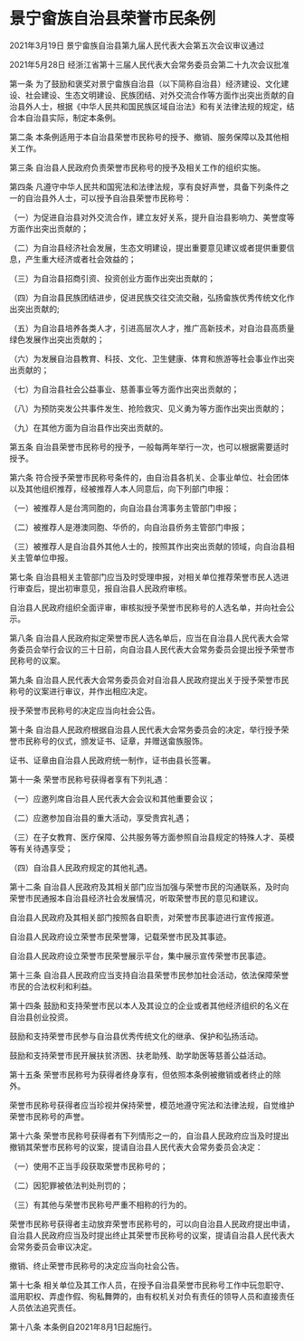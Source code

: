 # 景宁畲族自治县荣誉市民条例

2021年3月19日 景宁畲族自治县第九届人民代表大会第五次会议审议通过

2021年5月28日 经浙江省第十三届人民代表大会常务委员会第二十九次会议批准

<!-- INFO END -->

第一条 为了鼓励和褒奖对景宁畲族自治县（以下简称自治县）经济建设、文化建设、社会建设、生态文明建设、民族团结、对外交流合作等方面作出突出贡献的自治县外人士，根据《中华人民共和国民族区域自治法》和有关法律法规的规定，结合本自治县实际，制定本条例。

第二条 本条例适用于本自治县荣誉市民称号的授予、撤销、服务保障以及其他相关工作。

第三条 自治县人民政府负责荣誉市民称号的授予及相关工作的组织实施。

第四条 凡遵守中华人民共和国宪法和法律法规，享有良好声誉，具备下列条件之一的自治县外人士，可以授予自治县荣誉市民称号：

（一）为促进自治县对外交流合作，建立友好关系，提升自治县影响力、美誉度等方面作出突出贡献的；

（二）为自治县经济社会发展，生态文明建设，提出重要意见建议或者提供重要信息，产生重大经济或者社会效益的；

（三）为自治县招商引资、投资创业方面作出突出贡献的；

（四）为自治县民族团结进步，促进民族交往交流交融，弘扬畲族优秀传统文化作出突出贡献的;

（五）为自治县培养各类人才，引进高层次人才，推广高新技术，对自治县高质量绿色发展作出突出贡献的；

（六）为发展自治县教育、科技、文化、卫生健康、体育和旅游等社会事业作出突出贡献的；

（七）为自治县社会公益事业、慈善事业等方面作出突出贡献的；

（八）为预防突发公共事件发生、抢险救灾、见义勇为等方面作出突出贡献的；

（九）在其他方面为自治县作出突出贡献的。

第五条 自治县荣誉市民称号的授予，一般每两年举行一次，也可以根据需要适时授予。

第六条 符合授予荣誉市民称号条件的，由自治县各机关、企事业单位、社会团体以及其他组织推荐，经被推荐人本人同意后，向下列部门申报：

（一）被推荐人是台湾同胞的，向自治县台湾事务主管部门申报；

（二）被推荐人是港澳同胞、华侨的，向自治县侨务主管部门申报；

（三）被推荐人是自治县外其他人士的，按照其作出突出贡献的领域，向自治县相关主管单位申报。

第七条 自治县相关主管部门应当及时受理申报，对相关单位推荐荣誉市民人选进行审查后，提出初审意见，报自治县人民政府审核。

自治县人民政府组织全面评审，审核拟授予荣誉市民称号的人选名单，并向社会公示。

第八条 自治县人民政府拟定荣誉市民人选名单后，应当在自治县人民代表大会常务委员会举行会议的三十日前，向自治县人民代表大会常务委员会提出授予荣誉市民称号的议案。

第九条 自治县人民代表大会常务委员会对自治县人民政府提出关于授予荣誉市民称号的议案进行审议，并作出相应决定。

授予荣誉市民称号的决定应当向社会公告。

第十条 自治县人民政府根据自治县人民代表大会常务委员会的决定，举行授予荣誉市民称号的仪式，颁发证书、证章，并赠送畲族服饰。

证书、证章由自治县人民政府统一制作，证书由县长签署。

第十一条 荣誉市民称号获得者享有下列礼遇：

（一）应邀列席自治县人民代表大会会议和其他重要会议；

（二）应邀参加自治县的重大活动，享受贵宾礼遇；

（三）在子女教育、医疗保障、公共服务等方面参照自治县规定的特殊人才、英模等有关待遇享受；

（四）自治县人民政府规定的其他礼遇。

第十二条 自治县人民政府及其相关部门应当加强与荣誉市民的沟通联系，及时向荣誉市民通报本自治县经济社会发展情况，听取荣誉市民的意见和建议。

自治县人民政府及其相关部门按照各自职责，对荣誉市民事迹进行宣传报道。

自治县人民政府设立荣誉市民荣誉簿，记载荣誉市民及其事迹。

自治县人民政府设立荣誉市民荣誉展示平台，集中展示宣传荣誉市民事迹。

第十三条 自治县人民政府应当支持自治县荣誉市民参加社会活动，依法保障荣誉市民的合法权利和利益。

第十四条 鼓励和支持荣誉市民以本人及其设立的企业或者其他经济组织的名义在自治县创业投资。

鼓励和支持荣誉市民参与自治县优秀传统文化的继承、保护和弘扬活动。

鼓励和支持荣誉市民开展扶贫济困、扶老助残、助学助医等慈善公益活动。

第十五条 荣誉市民称号为获得者终身享有，但依照本条例被撤销或者终止的除外。

荣誉市民称号获得者应当珍视并保持荣誉，模范地遵守宪法和法律法规，自觉维护荣誉市民称号的声誉。

第十六条 荣誉市民称号获得者有下列情形之一的，自治县人民政府应当及时提出撤销其荣誉市民称号的议案，提请自治县人民代表大会常务委员会决定：

（一）使用不正当手段获取荣誉市民称号的；

（二）因犯罪被依法判处刑罚的；

（三）有其他与荣誉市民称号严重不相称的行为的。

荣誉市民称号获得者主动放弃荣誉市民称号的，可以向自治县人民政府提出申请，自治县人民政府应当及时提出终止其荣誉市民称号的议案，提请自治县人民代表大会常务委员会审议决定。

撤销、终止荣誉市民称号的决定应当向社会公告。

第十七条 相关单位及其工作人员，在授予自治县荣誉市民称号工作中玩忽职守、滥用职权、弄虚作假、徇私舞弊的，由有权机关对负有责任的领导人员和直接责任人员依法追究责任。

第十八条 本条例自2021年8月1日起施行。


